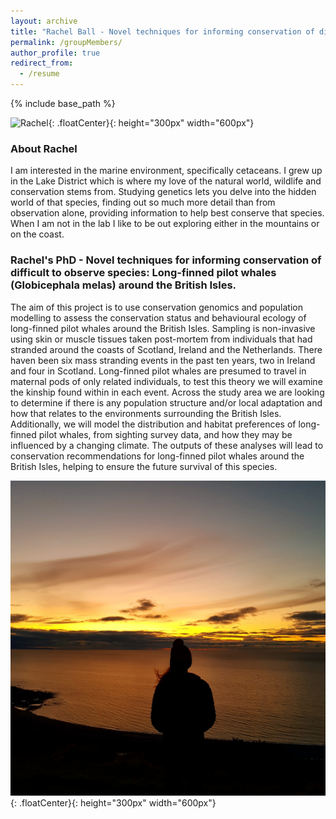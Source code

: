 ```yaml
---
layout: archive
title: "Rachel Ball - Novel techniques for informing conservation of difficult to observe species: Long-finned pilot whales (__Globicephala melas__) around the British Isles."
permalink: /groupMembers/
author_profile: true
redirect_from:
  - /resume
---
```


{% include base_path %}

![Rachel](../images/Rach3.png){: .floatCenter}{: height="300px" width="600px"}

### About Rachel

I am interested in the marine environment, specifically cetaceans. I grew up in the Lake District which is where my love of the natural world, wildlife and conservation stems from. Studying genetics lets you delve into the hidden world of that species, finding out so much more detail than from observation alone, providing information to help best conserve that species. When I am not in the lab I like to be out exploring either in the mountains or on the coast. 

### Rachel's PhD - Novel techniques for informing conservation of difficult to observe species: Long-finned pilot whales (__Globicephala melas__) around the British Isles.

The aim of this project is to use conservation genomics and population modelling to assess the conservation status and behavioural ecology of long-finned pilot whales around the British Isles. Sampling is non-invasive using skin or muscle tissues taken post-mortem from individuals that had stranded around the coasts of Scotland, Ireland and the Netherlands. There haven been six mass stranding events in the past ten years, two in Ireland and four in Scotland. Long-finned pilot whales are presumed to travel in maternal pods of only related individuals, to test this theory we will examine the kinship found within in each event. Across the study area we are looking to determine if there is any population structure and/or local adaptation and how that relates to the environments surrounding the British Isles. Additionally, we will model the distribution and habitat preferences of long-finned pilot whales, from sighting survey data, and how they may be influenced by a changing climate. The outputs of these analyses will lead to conservation recommendations for long-finned pilot whales around the British Isles, helping to ensure the future survival of this species. 


![Kate](../images/Rach1.jpg){: .floatCenter}{: height="300px" width="600px"}
